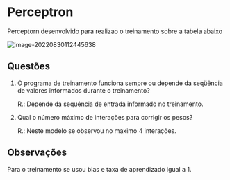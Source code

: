 # Perceptron

Perceptorn desenvolvido para realizao o treinamento sobre a tabela abaixo

![image-20220830112445638](/home/paulo/.config/Typora/typora-user-images/image-20220830112445638.png)

## Questões

1. O programa de treinamento funciona sempre ou depende da seqüência de valores informados durante o treinamento? 

   R.: Depende da sequência de entrada informado no treinamento.

2. Qual o número máximo de interações para corrigir os pesos?

   R.: Neste modelo se observou no maximo 4 interações.



## Observações

Para o treinamento se usou bias e taxa de aprendizado igual  a 1.